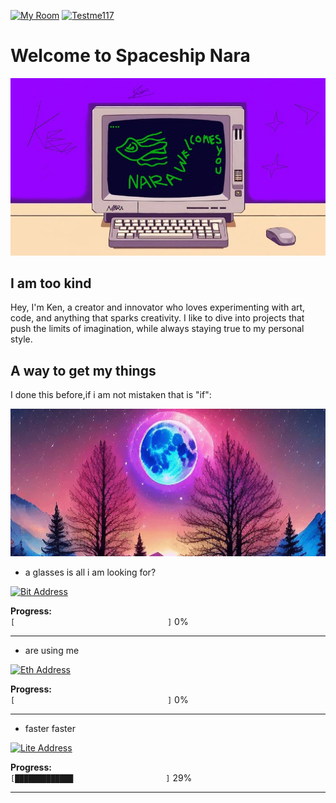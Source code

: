 [![My Room](https://img.shields.io/badge/My%20Room-%23FF0000.svg?style=for-the-badge&logo=https://github.com/KenAkatzuki/KenAkatzuki.github.io/blob/main/logo.png&logoColor=white)](https://KenAkatzuki.github.io)
[![Testme117](https://img.shields.io/badge/Testme117-%23FFCC00.svg?style=for-the-badge&logo=youtube&logoColor=white)](https://youtube.com/@larchboy?feature=shared)

# Welcome to Spaceship Nara

<img src="hereandthere/Nara.jpg" alt="asa" width="768" />

## I am too kind

Hey, I'm Ken, a creator and innovator who loves experimenting with art, code, and anything that sparks creativity. I like to dive into projects that push the limits of imagination, while always staying true to my personal style.

## A way to get my things
I done this before,if i am not mistaken that is "if":

<img src="hereandthere/video.gif" alt="asa" width="768" />

- a glasses is all i am looking for?

[![Bit Address](https://img.shields.io/badge/BTC-bc1q5vx0yrxnvs9mdx622qeeztr0gp4h5pftuuadn9-blue?style=flat-square)](https://www.blockchain.com/btc/address/bc1q5vx0yrxnvs9mdx622qeeztr0gp4h5pftuuadn9)  

**Progress:**  
`[⠀⠀⠀⠀⠀⠀⠀⠀⠀⠀⠀⠀⠀⠀⠀⠀⠀⠀⠀⠀⠀⠀⠀⠀⠀⠀⠀⠀]` 0%  

---

- are using me

[![Eth Address](https://img.shields.io/badge/ETH-0x23eEe4d0de7D85fF6620a0BFD9A7534d978d29EF-purple?style=flat-square)](https://etherscan.io/address/0x23eEe4d0de7D85fF6620a0BFD9A7534d978d29EF)  

**Progress:**  
`[⠀⠀⠀⠀⠀⠀⠀⠀⠀⠀⠀⠀⠀⠀⠀⠀⠀⠀⠀⠀⠀⠀⠀⠀⠀⠀⠀⠀]` 0%  

---

- faster faster 

[![Lite Address](https://img.shields.io/badge/LTC-LS4bDqEAM6VQZPerzeguhAjWsLZwsWsLeg-green?style=flat-square)](https://blockchair.com/litecoin/address/LS4bDqEAM6VQZPerzeguhAjWsLZwsWsLeg)  

**Progress:**  
`[█████████████⠀⠀⠀⠀⠀⠀⠀⠀⠀⠀⠀⠀⠀⠀⠀⠀⠀]` 29%  

---
